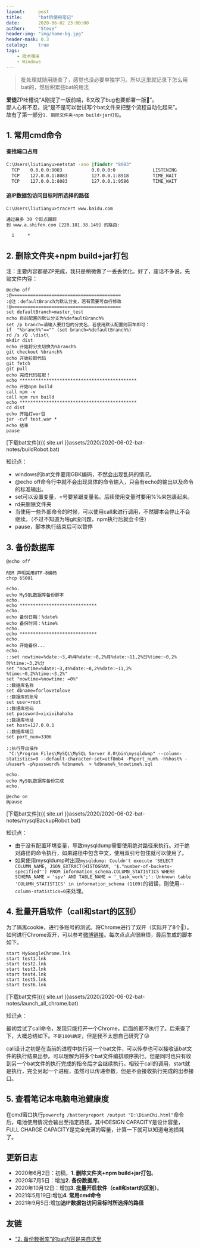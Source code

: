 ```yaml
---
layout:     post
title:      "bat的使用笔记"
date:       2020-06-02 23:00:00
author:     "Steve"
header-img: "img/home-bg.jpg"
header-mask: 0.3
catalog:    true
tags:
    - 技术相关
    - Windows
---
```



> 批处理就随用随查了，感觉也没必要单独学习。所以这里就记录下怎么用bat的，然后积累些bat的用法

**爱徒**ZP吐槽说“A刚提了一版前端，B又改了bug也要部署一版🤦‍”。<br>
鄙人心有不忍，说“是不是可以尝试写个bat文件来把整个流程自动化起来”。<br>
故有了第一部分`1. 删除文件夹+npm build+jar打包`。

## 1. 常用cmd命令
#### 查找端口占用
```cmd
C:\Users\liutianyu>netstat -ano |findstr "8083"
  TCP    0.0.0.0:8083           0.0.0.0:0              LISTENING       21392
  TCP    127.0.0.1:8083         127.0.0.1:8918         TIME_WAIT       0
  TCP    127.0.0.1:8083         127.0.0.1:9586         TIME_WAIT       0
```

#### 追IP数据包访问目标时所选择的路径
```cmd
C:\Users\liutianyu>tracert www.baidu.com

通过最多 30 个跃点跟踪
到 www.a.shifen.com [220.181.38.149] 的路由:

  1     *
```

## 2. 删除文件夹+npm build+jar打包

注：主要内容都是ZP完成，我只是稍微做了一丢丢优化。好了，废话不多说，先贴文件内容：

```
@echo off
:@=========================================
:@注：defaultBranch为默认分支，若有需要可自行修改
:@=========================================
set defaultBranch=master_test
echo 目前配置的默认分支为%defaultBranch%
set /p branch=请输入要打包的分支名，若使用默认配置则回车即可：
if  "%branch%"=="" (set branch=%defaultBranch%)
rd /s /Q .\dist\
mkdir dist
echo 开始将分支切换为%branch%
git checkout %branch%
echo 开始拉取代码
git fetch
git pull
echo 完成代码拉取！
echo ********************************************
echo 开始npm build
call npm -v
call npm run build
echo ********************************************
cd dist
echo 开始打war包
jar -cvf test.war *
echo 结束
pause
```

[下载bat文件]({{ site.url }}assets/2020/2020-06-02-bat-notes/buildRobot.bat)

知识点：
- windows的bat文件要用GBK编码，不然会出现乱码的情况。
- @echo off命令行中就不会出现具体的命令输入，只会有echo的输出以及命令的标准输出。
- set可以设置变量，=号要紧跟变量名。后续使用变量时要用%%来包裹起来。
- rd来删除文件夹
- 当使用一些外部命令的时候，可以使用call来进行调用，不然脚本会停止不会继续。（不过不知道为啥git没问题，npm执行后就会卡住）
- pause，脚本执行结束后可以暂停

## 3. 备份数据库

```
@echo off

REM 声明采用UTF-8编码
chcp 65001

echo.
echo MySQL数据库备份脚本
echo.
echo *****************************
echo.
echo 备份日期：%date%
echo 备份时间：%time%
echo.
echo *****************************
echo.
echo 开始备份...
echo.
::set nowtime=%date:~3,4%年%date:~8,2%月%date:~11,2%日%time:~0,2%时%time:~3,2%分
set "nowtime=%date:~3,4%%date:~8,2%%date:~11,2% %time:~0,2%%time:~3,2%"
set "nowtime=%nowtime: =0%"
::数据库名称
set dbname=forlovetolove
::数据库的账号
set user=root
::数据库密码
set password=xixixihahaha
::数据库地址
set host=127.0.0.1
::数据库端口
set port_num=3306

::执行导出操作
 "C:\Program Files\MySQL\MySQL Server 8.0\bin\mysqldump" --column-statistics=0 --default-character-set=utf8mb4 -P%port_num% -h%host% -u%user% -p%password% %dbname%  > %dbname%_%nowtime%.sql

echo.
echo MySQL数据库备份完成
echo.

@echo on
@pause
```

[下载bat文件]({{ site.url }}assets/2020/2020-06-02-bat-notes/mysqlBackupRobot.bat)

知识点：
- 由于没有配置环境变量，导致mysqldump需要使用绝对路径来执行。对于绝对路径的命令执行，如果路径中包含中文，使用双引号包住就可以使用了。
- 如果使用mysqldump时出现`mysqldump: Couldn't execute 'SELECT COLUMN_NAME, JSON_EXTRACT(HISTOGRAM, '$."number-of-buckets-specified"') FROM information_schema.COLUMN_STATISTICS WHERE SCHEMA_NAME = 'spv' AND TABLE_NAME = '_task_work';': Unknown table 'COLUMN_STATISTICS' in information_schema (1109)`的错误，则使用`--column-statistics=0`来处理。

## 4. 批量开启软件（call和start的区别）

为了隔离cookie，进行多账号的测试。将Chrome进行了双开（实际开了8个🤭）。如何进行Chrome双开，可以参考[微博链接](https://m.weibo.cn/7331931433/4523466369984896)。每次点点点很麻烦，最后生成的脚本如下。

```
start MyGoogleChrome.lnk
start test1.lnk
start test2.lnk
start test3.lnk
start test4.lnk
start test5.lnk
start test6.lnk
```

[下载bat文件]({{ site.url }}assets/2020/2020-06-02-bat-notes/launch_all_chrome.bat)

知识点：

最初尝试了call命令，发现只能打开一个Chrome，后面的都不执行了。后来查了下，大概总结如下。`不是100%确定`，但是我不太想自己研究了😜

call设计之初是在当前的进程中执行另一个bat文件，可以传参也可以接收该bat文件的执行结果出参。可以理解为将多个bat文件编排顺序执行。但是同时也只有收到另一个bat文件的执行完成的指令后才会继续执行。相较于call的调用，start就是执行，完全另起一个进程，虽然可以传递参数，但是不会接收执行完成的出参接口。

## 5. 查看笔记本电脑电池健康度

在cmd窗口执行`powercfg /batteryreport /output "D:\DianChi.html"`命令后，电池使用情况会输出至指定路径。其中DESIGN CAPACITY是设计容量，FULL CHARGE CAPACITY是完全充满的容量，计算一下就可以知道电池损耗了。

## 更新日志
- 2020年6月2日：初稿，**1. 删除文件夹+npm build+jar打包**。
- 2020年7月5日：增加**2. 备份数据库**。
- 2020年10月12日：增加**3. 批量开启软件（call和start的区别）**。
- 2021年5月19日:增加**4. 常用cmd命令**
- 2021年9月5日:增加**追IP数据包访问目标时所选择的路径**

## 友链
- [“2. 备份数据库”的bat内容是来自这里](https://www.cnblogs.com/-mrl/p/10775960.html)
